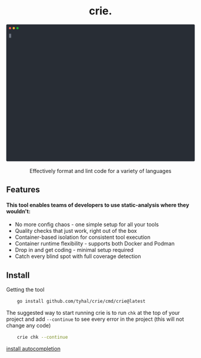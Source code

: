 <h1 align="center">
    crie.
</h1>
<p align="center">
    <img src="https://raw.githubusercontent.com/tyhal/crie/main/doc/demo.svg?sanitize=true" width="572" alt="crie cli demo">
</p>
<p align="center">
    Effectively format and lint code for a variety of languages
</p>

## Features

#### This tool enables teams of developers to use static-analysis where they wouldn't:

* No more config chaos - one simple setup for all your tools
* Quality checks that just work, right out of the box
* Container-based isolation for consistent tool execution
* Container runtime flexibility - supports both Docker and Podman
* Drop in and get coding - minimal setup required
* Catch every blind spot with full coverage detection

## Install

Getting the tool

```bash
    go install github.com/tyhal/crie/cmd/crie@latest
```

The suggested way to start running crie is to run `chk` at the top of your project and add `--continue` to see every error in the project (this will not change any code)

```bash
    crie chk --continue
```

[install autocompletion](doc/completion.md)
